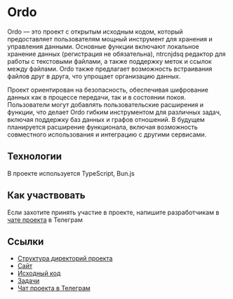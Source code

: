 # Ordo

Ordo — это проект с открытым исходным кодом, который предоставляет пользователям мощный инструмент для хранения и управления данными. Основные функции включают локальное хранение данных (регистрация не обязательна), ntrcnjdsq редактор для работы с текстовыми файлами, а также поддержку меток и ссылок между файлами. Ordo также предлагает возможность встраивания файлов друг в друга, что упрощает организацию данных.

Проект ориентирован на безопасность, обеспечивая шифрование данных как в процессе передачи, так и в состоянии покоя. Пользователи могут добавлять пользовательские расширения и функции, что делает Ordo гибким инструментом для различных задач, включая поддержку баз данных и графов отношений. В будущем планируется расширение функционала, включая возможность совместного использования и интеграцию с другими сервисами.

## Технологии

В проекте используется TypeScript, Bun.js

## Как участвовать

Если захотите принять участие в проекте, напишите разработчикам в [чате проекта](https://t.me/ordo_pink_ru) в Телеграм

## Ссылки

* [Структура директорий проекта](https://github.com/ordo-pink/ordo/blob/main/root/docs/readme/ru.md)
* [Сайт](https://ordo.pink/)
* [Исходный код](https://github.com/ordo-pink/ordo)
* [Задачи](https://github.com/ordo-pink/ordo/issues)
* [Чат проекта в Телеграм](https://t.me/ordo_pink_ru)
